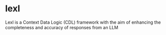 # lexl
 Lexl is a Context Data Logic (CDL) framework with the aim of enhancing the completeness and accuracy of responses from an LLM 
